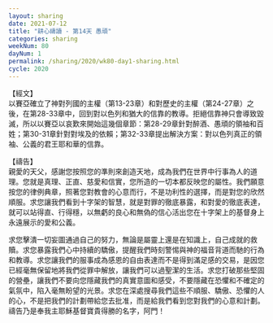 ```yaml
---
layout: sharing
date: 2021-07-12
title: "耕心禱讀 - 第14天 愚頑"
categories: sharing
weekNum: 80
dayNum: 1
permalink: /sharing/2020/wk80-day1-sharing.html
cycle: 2020
---
```


【經文】  
以賽亞確立了神對列國的主權（第13-23章）和對歷史的主權（第24-27章）之後，在第28-33章中，回到對以色列和猶大的信靠的教導。拒絕信靠神只會導致毀滅，所以以賽亞以哀歎來開始這幾個章節：第28-29章針對醉酒、愚頑的領袖和百姓；第30-31章針對對埃及的依賴；第32-33章提出解決方案：對以色列真正的領袖、公義的君王耶和華的信靠。

【禱告】  
親愛的天父，感謝您按照您的準則來創造天地，成為我們在世界中行事為人的道理。您就是真理、正直、慈愛和信實，您所造的一切本都反映您的屬性。我們願意按您的律例典章，照著您對教會的心意而行，不是功利性的選擇，而是對您的欣然順服。求您讓我們看到十字架的智慧，就是對罪的徹底暴露，和對愛的徹底表達，就可以站得直、行得穩，以無虧的良心和無偽的信心活出您在十字架上的基督身上永遠展示的愛和公義。

求您擊潰一切妄圖通過自己的努力，無論是屬靈上還是在知識上，自己成就的救贖。求您暴露我們心中持續的驕傲，提醒我們時刻警惕與神的福音背道而馳的行為和教導。求您讓我們的服事成為感恩的自由表達而不是得到滿足感的交易，是因您已經毫無保留地將我們從罪中解放，讓我們可以過聖潔的生活。求您打破那些堅固的營壘，讓我們不要向您隱藏我們的真實意圖和感受，不要隱藏在恐懼和不確定的氣氛中，陷入毫無盼望的光景。求您在深處搜尋我們這些不順服、驕傲、恐懼的人的心，不是把我們的計劃帶給您去批准，而是給我們看到您對我們的心意和計劃。禱告乃是奉我主耶穌基督寶貴得勝的名字，阿門！
